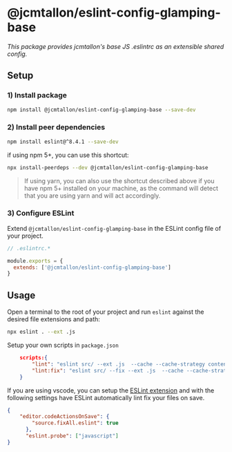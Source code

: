 # @jcmtallon/eslint-config-glamping-base
*This package provides jcmtallon's base JS .eslintrc as an extensible shared config.*


## Setup

### 1) Install package

```bash
npm install @jcmtallon/eslint-config-glamping-base --save-dev
```

### 2) Install peer dependencies

```bash
npm install eslint@^8.4.1 --save-dev
```

if using npm 5+, you can use this shortcut:
```bash
npx install-peerdeps --dev @jcmtallon/eslint-config-glamping-base
```
> If using yarn, you can also use the shortcut described above if you have npm 5+ installed on your machine, as the command will detect that you are using yarn and will act accordingly. 

### 3) Configure ESLint

Extend `@jcmtallon/eslint-config-glamping-base` in the ESLint config file of your project.


```js
// .eslintrc.*

module.exports = {
  extends: ['@jcmtallon/eslint-config-glamping-base']
}
```

## Usage

Open a terminal to the root of your project and run `eslint` against the desired file extensions and path:
```bash
npx eslint . --ext .js
```

Setup your own scripts in `package.json`
```json
    scripts:{
        "lint": "eslint src/ --ext .js  --cache --cache-strategy content",
        "lint:fix": "eslint src/ --fix --ext .js  --cache --cache-strategy content",
    }
```

If you are using vscode, you can setup the [ESLint extension](https://marketplace.visualstudio.com/items?itemName=dbaeumer.vscode-eslint) and with the following settings have ESLint automatically lint fix your files on save.

```json
{
    "editor.codeActionsOnSave": {
        "source.fixAll.eslint": true
      },
      "eslint.probe": ["javascript"]
}
```